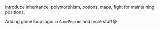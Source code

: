 Introduce inheritance, polymorphism, potions, maps, fight for maintaining positions.

Adding game loop logic in `GameEngine` and more stuff😂